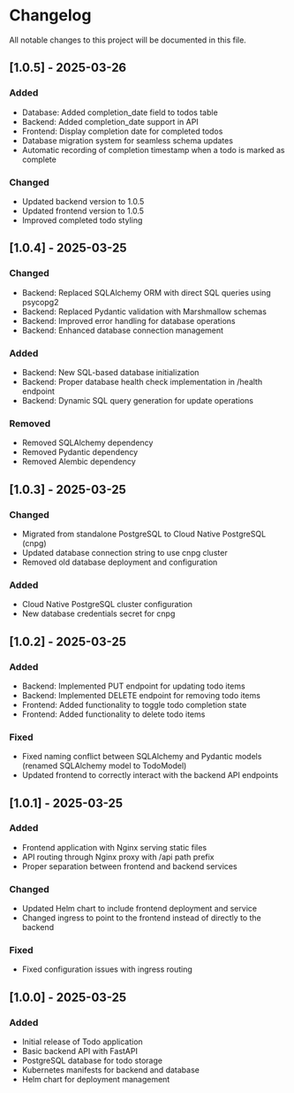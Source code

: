 # Changelog

All notable changes to this project will be documented in this file.

## [1.0.5] - 2025-03-26

### Added
- Database: Added completion_date field to todos table
- Backend: Added completion_date support in API
- Frontend: Display completion date for completed todos
- Database migration system for seamless schema updates
- Automatic recording of completion timestamp when a todo is marked as complete

### Changed
- Updated backend version to 1.0.5
- Updated frontend version to 1.0.5
- Improved completed todo styling

## [1.0.4] - 2025-03-25

### Changed
- Backend: Replaced SQLAlchemy ORM with direct SQL queries using psycopg2
- Backend: Replaced Pydantic validation with Marshmallow schemas
- Backend: Improved error handling for database operations
- Backend: Enhanced database connection management

### Added
- Backend: New SQL-based database initialization
- Backend: Proper database health check implementation in /health endpoint
- Backend: Dynamic SQL query generation for update operations

### Removed
- Removed SQLAlchemy dependency
- Removed Pydantic dependency
- Removed Alembic dependency

## [1.0.3] - 2025-03-25

### Changed
- Migrated from standalone PostgreSQL to Cloud Native PostgreSQL (cnpg)
- Updated database connection string to use cnpg cluster
- Removed old database deployment and configuration

### Added
- Cloud Native PostgreSQL cluster configuration
- New database credentials secret for cnpg

## [1.0.2] - 2025-03-25

### Added
- Backend: Implemented PUT endpoint for updating todo items
- Backend: Implemented DELETE endpoint for removing todo items
- Frontend: Added functionality to toggle todo completion state
- Frontend: Added functionality to delete todo items

### Fixed
- Fixed naming conflict between SQLAlchemy and Pydantic models (renamed SQLAlchemy model to TodoModel)
- Updated frontend to correctly interact with the backend API endpoints

## [1.0.1] - 2025-03-25

### Added
- Frontend application with Nginx serving static files
- API routing through Nginx proxy with /api path prefix
- Proper separation between frontend and backend services

### Changed
- Updated Helm chart to include frontend deployment and service
- Changed ingress to point to the frontend instead of directly to the backend

### Fixed
- Fixed configuration issues with ingress routing

## [1.0.0] - 2025-03-25

### Added
- Initial release of Todo application
- Basic backend API with FastAPI
- PostgreSQL database for todo storage
- Kubernetes manifests for backend and database
- Helm chart for deployment management

